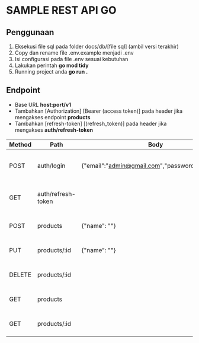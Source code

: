 # SAMPLE REST API GO

## Penggunaan
1. Eksekusi file sql pada folder docs/db/[file sql] (ambil versi terakhir)
2. Copy dan rename file .env.example menjadi .env
3. Isi configurasi pada file .env sesuai kebutuhan
4. Lakukan perintah  **go mod tidy**
5. Running project anda **go run .**

## Endpoint
- Base URL **host:port/v1**
- Tambahkan [Authorization] [Bearer (access token)] pada header jika mengakses endpoint **products**
- Tambahkan [refresh-token] [(refresh_token)] pada header jika mengakses **auth/refresh-token**

| Method  | Path | Body | Response |
| ------- | ---- | ---- | -------- |
| POST    | auth/login  |{"email":"admin@gmail.com","password":"123456"} | {"code": 200,"status": "OK","data": {"access_token": "","refresh_token":""}} |
| GET     | auth/refresh-token  | |{"code": 200,"status": "OK","data": {"access_token": "","refresh_token":""}}|
| POST | products | {"name": ""} | {"code": 201,"status": "Created","data": {"id": "","name": ""}} |
| PUT | products/:id | {"name": ""} |{"code": 200,"status": "OK","data": {"id": "","name": ""}} |
| DELETE | products/:id | | {"code": 200,"status": "OK","data": {"id": ""}} |
| GET | products | | {"code": 200,"status": "OK","data": [{"id": "","name": ""}]} |
| GET | products/:id | | {"code": 200,"status": "OK","data": {"id": "","name": ""}} |